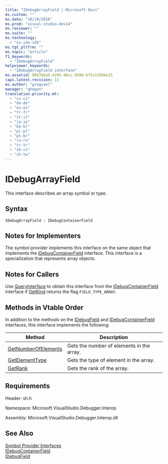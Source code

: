 ```yaml
---
title: "IDebugArrayField | Microsoft Docs"
ms.custom: ""
ms.date: "10/19/2016"
ms.prod: "visual-studio-dev14"
ms.reviewer: ""
ms.suite: ""
ms.technology: 
  - "vs-ide-sdk"
ms.tgt_pltfrm: ""
ms.topic: "article"
f1_keywords: 
  - "IDebugArrayField"
helpviewer_keywords: 
  - "IDebugArrayField interface"
ms.assetid: 9667b0a5-4295-46cc-9388-b75c1350be15
caps.latest.revision: 11
ms.author: "gregvanl"
manager: "ghogen"
translation.priority.mt: 
  - "cs-cz"
  - "de-de"
  - "es-es"
  - "fr-fr"
  - "it-it"
  - "ja-jp"
  - "ko-kr"
  - "pl-pl"
  - "pt-br"
  - "ru-ru"
  - "tr-tr"
  - "zh-cn"
  - "zh-tw"
---
```

# IDebugArrayField
This interface describes an array symbol or type.  
  
## Syntax  
  
```  
IDebugArrayField : IDebugContainerField  
```  
  
## Notes for Implementers  
 The symbol provider implements this interface on the same object that implements the [IDebugContainerField](../extensibility/idebugcontainerfield.md) interface. This interface is a specialization that represents array objects.  
  
## Notes for Callers  
 Use [QueryInterface](../Topic/QueryInterface.md) to obtain this interface from the [IDebugContainerField](../extensibility/idebugcontainerfield.md) interface if [GetKind](../extensibility/idebugfield--getkind.md) returns the flag `FIELD_TYPE_ARRAY`.  
  
## Methods in Vtable Order  
 In addition to the methods on the [IDebugField](../extensibility/idebugfield.md) and [IDebugContainerField](../extensibility/idebugcontainerfield.md) interfaces, this interface implements the following:  
  
|Method|Description|  
|------------|-----------------|  
|[GetNumberOfElements](../extensibility/idebugarrayfield--getnumberofelements.md)|Gets the number of elements in the array.|  
|[GetElementType](../extensibility/idebugarrayfield--getelementtype.md)|Gets the type of element in the array.|  
|[GetRank](../extensibility/idebugarrayfield--getrank.md)|Gets the rank of the array.|  
  
## Requirements  
 Header: sh.h  
  
 Namespace: Microsoft.VisualStudio.Debugger.Interop  
  
 Assembly: Microsoft.VisualStudio.Debugger.Interop.dll  
  
## See Also  
 [Symbol Provider Interfaces](../extensibility/symbol-provider-interfaces.md)   
 [IDebugContainerField](../extensibility/idebugcontainerfield.md)   
 [IDebugField](../extensibility/idebugfield.md)